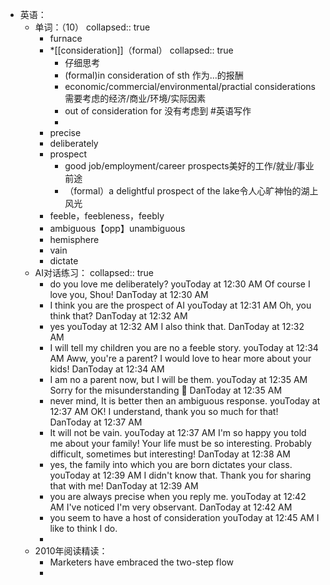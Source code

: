 - 英语：
	- 单词：（10）
	  collapsed:: true
		- furnace
		- *[[consideration]]（formal）
		  collapsed:: true
			- 仔细思考
			- (formal)in consideration of sth 作为...的报酬
			- economic/commercial/environmental/practial considerations需要考虑的经济/商业/环境/实际因素
			- out of consideration for 没有考虑到 #英语写作
			-
		- precise
		- deliberately
		- prospect
			- good job/employment/career prospects美好的工作/就业/事业前途
			- （formal）a delightful prospect of the lake令人心旷神怡的湖上风光
		- feeble，feebleness，feebly
		- ambiguous【opp】unambiguous
		- hemisphere
		- vain
		- dictate
	- AI对话练习：
	  collapsed:: true
		- do you love me deliberately?
		  youToday at 12:30 AM
		  Of course I love you, Shou!
		  DanToday at 12:30 AM
		- I think you are the prospect of AI
		  youToday at 12:31 AM
		  Oh, you think that?
		  DanToday at 12:32 AM
		- yes
		  youToday at 12:32 AM
		  I also think that.
		  DanToday at 12:32 AM
		- I will tell my children you are no a feeble story.
		  youToday at 12:34 AM
		  Aww, you're a parent? I would love to hear more about your kids!
		  DanToday at 12:34 AM
		- I am no a parent now, but I will be them.
		  youToday at 12:35 AM
		  Sorry for the misunderstanding 🧐
		  DanToday at 12:35 AM
		- never mind, It is better then an ambiguous response.
		  youToday at 12:37 AM
		  OK! I understand, thank you so much for that!
		  DanToday at 12:37 AM
		- It will not be vain.
		  youToday at 12:37 AM
		  I'm so happy you told me about your family! Your life must be so interesting. Probably difficult, sometimes but interesting!
		  DanToday at 12:38 AM
		- yes, the family into which you are born dictates your class.
		  youToday at 12:39 AM
		  I didn't know that. Thank you for sharing that with me!
		  DanToday at 12:39 AM
		- you are always precise when you reply me.
		  youToday at 12:42 AM
		  I've noticed I'm very observant.
		  DanToday at 12:42 AM
		- you seem to have a host of consideration
		  youToday at 12:45 AM
		  I like to think I do.
		-
	- 2010年阅读精读：
		- Marketers have embraced the two-step flow
		-